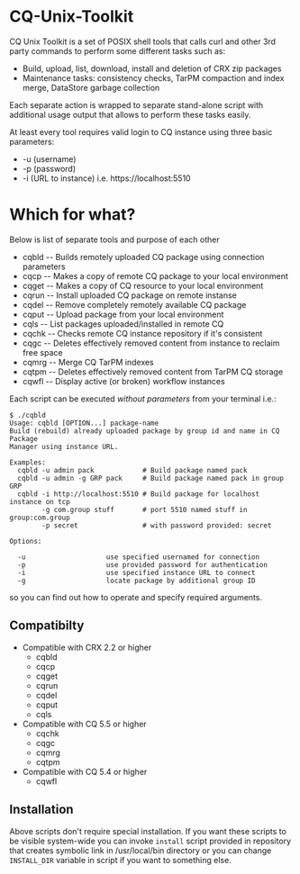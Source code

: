 CQ-Unix-Toolkit
===============

CQ Unix Toolkit is a set of POSIX shell tools that calls curl and other 3rd
party commands to perform some different tasks such as:

* Build, upload, list, download, install and deletion of CRX zip packages
* Maintenance tasks: consistency checks, TarPM compaction and index merge,
  DataStore garbage collection

Each separate action is wrapped to separate stand-alone script with additional
usage output that allows to perform these tasks easily.

At least every tool requires valid login to CQ instance using three basic
parameters:

   * -u (username)
   * -p (password)
   * -i (URL to instance) i.e. https://localhost:5510


Which for what?
===============

Below is list of separate tools and purpose of each other

* cqbld -- Builds remotely uploaded CQ package using connection parameters
* cqcp -- Makes a copy of remote CQ package to your local environment 
* cqget -- Makes a copy of CQ resource to your local environment
* cqrun -- Install uploaded CQ package on remote instanse
* cqdel -- Remove completely remotely available CQ package 
* cqput -- Upload package from your local environment
* cqls -- List packages uploaded/installed in remote CQ
* cqchk -- Checks remote CQ instance repository if it's consistent
* cqgc -- Deletes effectively removed content from instance to reclaim free 
          space 
* cqmrg -- Merge CQ TarPM indexes
* cqtpm -- Deletes effectively removed content from TarPM CQ storage
* cqwfl -- Display active (or broken) workflow instances


Each script can be executed *without parameters* from your terminal i.e.:


    $ ./cqbld
    Usage: cqbld [OPTION...] package-name
    Build (rebuild) already uploaded package by group id and name in CQ Package
    Manager using instance URL.

    Examples:
      cqbld -u admin pack            # Build package named pack
      cqbld -u admin -g GRP pack     # Build package named pack in group GRP
      cqbld -i http://localhost:5510 # Build package for localhost instance on tcp
            -g com.group stuff       # port 5510 named stuff in group:com.group
            -p secret                # with password provided: secret

    Options:

      -u                    use specified usernamed for connection
      -p                    use provided password for authentication
      -i                    use specified instance URL to connect
      -g                    locate package by additional group ID


so you can find out how to operate and specify required arguments.

Compatibilty
------------

*  Compatible with CRX 2.2 or higher
   * cqbld
   * cqcp
   * cqget
   * cqrun
   * cqdel
   * cqput
   * cqls
*  Compatible with CQ 5.5 or higher
   * cqchk
   * cqgc
   * cqmrg
   * cqtpm
*  Compatible with CQ 5.4 or higher
   * cqwfl

Installation
------------

Above scripts don't require special installation. If you want these scripts to
be visible system-wide you can invoke `install` script provided in repository
that creates symbolic link in /usr/local/bin directory or you can change
`INSTALL_DIR` variable in script if you want to something else.
